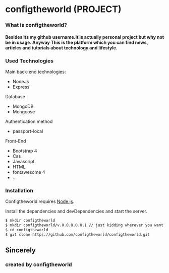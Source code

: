 # configtheworld (PROJECT)
### What is configtheworld?
#### Besides its my github username.It is actually personal project but why not be in usage. Anyway This is the platform which you can find news, articles and tutorials about technology and lifestyle.

### Used Technologies 
Main back-end technologies:

* NodeJs
* Express

Database
* MongoDB
* Mongoose

Authentication method
* passport-local

Front-End
* Bootstrap 4
* Css
* Javascript
* HTML
* fontawesome 4
* ...

### Installation

Configtheworld requires [Node.js](https://nodejs.org/).

Install the dependencies and devDependencies and start the server.

```sh
$ mkdir configtheworld
$ mkdir configtheworld/v.0.0.0.0.0.1 // just kidding wherever you want to clone
$ cd configtheworld
$ git clone https://github.com/configtheworld/configtheworld.git
```


## Sincerely
### created by configtheworld
